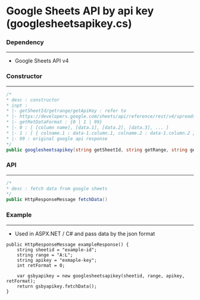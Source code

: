 # Google Sheets API by api key (googlesheetsapikey.cs)

<script type="text/javascript" src="../js/general.js"></script>

### Dependency
---

* Google Sheets API v4

### Constructor
---

```csharp
/*
* desc : constructor
* inpt : 
* |- getSheetId/getrange/getApiKey : refer to
* |- https://developers.google.com/sheets/api/reference/rest/v4/spreadsheets.values/get
* |- getRetDataFormat : {0 | 1 | 99}
* |- 0 : [ [column name], [data.1], [data.2], [data.3], ... ]
* |- 1 : [ { colname.1 : data-1.column.1, colname.2 : data-1.column.2 }, { colname.1 : data-2.column.1 }, ... ]
* |- 99 : original google api response
*/
public googlesheetsapikey(string getSheetId, string getRange, string getApiKey, int getRetDataFormat)
```

### API
---

```csharp
/*
* desc : fetch data from google sheets
*/
public HttpResponseMessage fetchData()
```

### Example
---

* Used in ASPX.NET / C# and pass data by the json format

```chsrap
public HttpResponseMessage exampleResponse() {
    string sheetid = "example-id";
    string range = "A:L";
    string apikey = "exmaple-key";
    int retFormat = 0;
    
    var gsbyapikey = new googlesheetsapikey(sheetid, range, apikey, retFormat);
    return gsbyapikey.fetchData();
}
```



